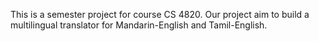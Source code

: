 This is a semester project for course CS 4820.
Our project aim to build a multilingual translator for Mandarin-English and Tamil-English.